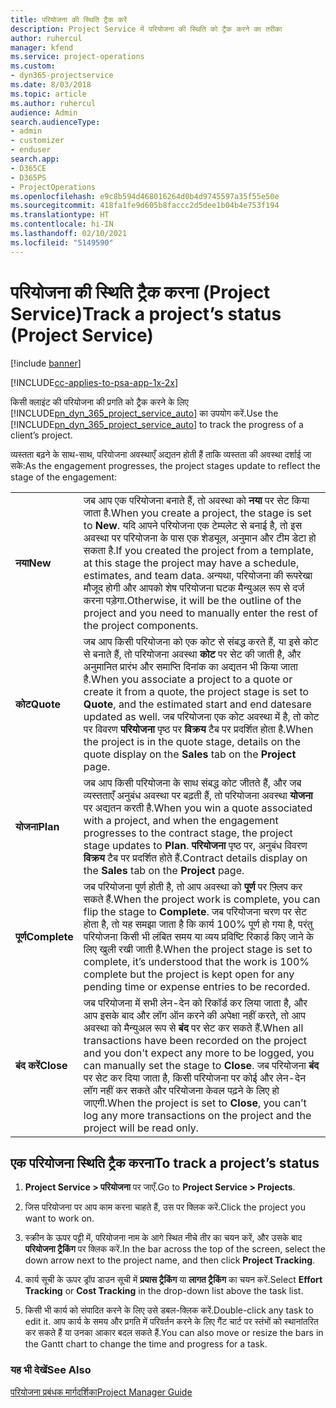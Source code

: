```yaml
---
title: परियोजना की स्थिति ट्रैक करें
description: Project Service में परियोजना की स्थिति को ट्रैक करने का तरीका
author: ruhercul
manager: kfend
ms.service: project-operations
ms.custom:
- dyn365-projectservice
ms.date: 8/03/2018
ms.topic: article
ms.author: ruhercul
audience: Admin
search.audienceType:
- admin
- customizer
- enduser
search.app:
- D365CE
- D365PS
- ProjectOperations
ms.openlocfilehash: e9c8b594d468016264d0b4d9745597a35f55e50e
ms.sourcegitcommit: 418fa1fe9d605b8faccc2d5dee1b04b4e753f194
ms.translationtype: HT
ms.contentlocale: hi-IN
ms.lasthandoff: 02/10/2021
ms.locfileid: "5149590"
---
```

# <a name="track-a-projects-status-project-service"></a><span data-ttu-id="859ae-103">परियोजना की स्थिति ट्रैक करना (Project Service)</span><span class="sxs-lookup"><span data-stu-id="859ae-103">Track a project’s status (Project Service)</span></span>

[!include [banner](../includes/psa-now-project-operations.md)]

[!INCLUDE[cc-applies-to-psa-app-1x-2x](../includes/cc-applies-to-psa-app-1x-2x.md)]

<span data-ttu-id="859ae-104">किसी क्लाइंट की परियोजना की प्रगति को ट्रैक करने के लिए [!INCLUDE[pn_dyn_365_project_service_auto](../includes/pn-dyn-365-project-service-auto.md)] का उपयोग करें.</span><span class="sxs-lookup"><span data-stu-id="859ae-104">Use the [!INCLUDE[pn_dyn_365_project_service_auto](../includes/pn-dyn-365-project-service-auto.md)] to track the progress of a client’s project.</span></span>  

<span data-ttu-id="859ae-105">व्‍यस्‍तता बढ़ने के साथ-साथ, परियोजना अवस्‍थाएँ अद्यतन होती हैं ताकि व्‍यस्‍तता की अवस्‍था दर्शाई जा सके:</span><span class="sxs-lookup"><span data-stu-id="859ae-105">As the engagement progresses, the project stages update to reflect the stage of the engagement:</span></span>  


|              |                                                                                                                                                                                                                                                                                                  |
|--------------|--------------------------------------------------------------------------------------------------------------------------------------------------------------------------------------------------------------------------------------------------------------------------------------------------|
|   <span data-ttu-id="859ae-106">**नया**</span><span class="sxs-lookup"><span data-stu-id="859ae-106">**New**</span></span>    | <span data-ttu-id="859ae-107">जब आप एक परियोजना बनाते हैं, तो अवस्‍था को **नया** पर सेट किया जाता है.</span><span class="sxs-lookup"><span data-stu-id="859ae-107">When you create a project, the stage is set to **New**.</span></span> <span data-ttu-id="859ae-108">यदि आपने परियोजना एक टेम्‍पलेट से बनाई है, तो इस अवस्‍था पर परियोजना के पास एक शेड्यूल, अनुमान और टीम डेटा हो सकता है.</span><span class="sxs-lookup"><span data-stu-id="859ae-108">If you created the project from a template, at this stage the project may have a schedule, estimates, and team data.</span></span> <span data-ttu-id="859ae-109">अन्यथा, परियोजना की रूपरेखा मौजूद होगी और आपको शेष परियोजना घटक मैन्युअल रूप से दर्ज करना पड़ेगा.</span><span class="sxs-lookup"><span data-stu-id="859ae-109">Otherwise, it will be the outline of the project and you need to manually enter the rest of the project components.</span></span> |
|  <span data-ttu-id="859ae-110">**कोट**</span><span class="sxs-lookup"><span data-stu-id="859ae-110">**Quote**</span></span>   |      <span data-ttu-id="859ae-111">जब आप किसी परियोजना को एक कोट से संबद्ध करते हैं, या इसे कोट से बनाते हैं, तो परियोजना अवस्‍था **कोट** पर सेट की जाती है, और अनुमानित प्रारंभ और समाप्ति दिनांक का अद्यतन भी किया जाता है.</span><span class="sxs-lookup"><span data-stu-id="859ae-111">When you associate a project to a quote or create it from a quote, the project stage is set to **Quote**, and the estimated start and end datesare updated as well.</span></span> <span data-ttu-id="859ae-112">जब परियोजना एक कोट अवस्‍था में है, तो कोट पर विवरण **परियोजना** पृष्ठ पर **विक्रय** टैब पर प्रदर्शित होता है.</span><span class="sxs-lookup"><span data-stu-id="859ae-112">When the project is in the quote stage, details on the quote display on the **Sales** tab on the **Project** page.</span></span>      |
|   <span data-ttu-id="859ae-113">**योजना**</span><span class="sxs-lookup"><span data-stu-id="859ae-113">**Plan**</span></span>   |                                     <span data-ttu-id="859ae-114">जब आप किसी परियोजना के साथ संबद्ध कोट जीतते हैं, और जब व्‍यस्‍तताएँ अनुबंध अवस्‍था पर बढ़ती हैं, तो परियोजना अवस्‍था **योजना** पर अद्यतन करती है.</span><span class="sxs-lookup"><span data-stu-id="859ae-114">When you win a quote associated with a project, and when the engagement progresses to the contract stage, the project stage updates to **Plan**.</span></span> <span data-ttu-id="859ae-115">**परियोजना** पृष्ठ पर, अनुबंध विवरण **विक्रय** टैब पर प्रदर्शित होते हैं.</span><span class="sxs-lookup"><span data-stu-id="859ae-115">Contract details display on the **Sales** tab on the **Project** page.</span></span>                                      |
| <span data-ttu-id="859ae-116">**पूर्ण**</span><span class="sxs-lookup"><span data-stu-id="859ae-116">**Complete**</span></span> |                    <span data-ttu-id="859ae-117">जब परियोजना पूर्ण होती है, तो आप अवस्था को **पूर्ण** पर फ़्लिप कर सकते हैं.</span><span class="sxs-lookup"><span data-stu-id="859ae-117">When the project work is complete, you can flip the stage to **Complete**.</span></span> <span data-ttu-id="859ae-118">जब परियोजना चरण पर सेट होता है, तो यह समझा जाता है कि कार्य 100% पूर्ण हो गया है, परंतु परियोजना किसी भी लंबित समय या व्‍यय प्रविष्टि रिकार्ड किए जाने के लिए खुली रखी जाती है.</span><span class="sxs-lookup"><span data-stu-id="859ae-118">When the project stage is set to complete, it’s understood that the work is 100% complete but the project is kept open for any pending time or expense entries to be recorded.</span></span>                     |
|  <span data-ttu-id="859ae-119">**बंद करें**</span><span class="sxs-lookup"><span data-stu-id="859ae-119">**Close**</span></span>   |           <span data-ttu-id="859ae-120">जब परियोजना में सभी लेन-देन को रिकॉर्ड कर लिया जाता है, और आप इसके बाद और लॉग ऑन करने की अपेक्षा नहीं करते, तो आप अवस्‍था को मैन्‍युअल रूप से **बंद** पर सेट कर सकते हैं.</span><span class="sxs-lookup"><span data-stu-id="859ae-120">When all transactions have been recorded on the project and you don't expect any more to be logged, you can manually set the stage to **Close**.</span></span> <span data-ttu-id="859ae-121">जब परियोजना **बंद** पर सेट कर दिया जाता है, किसी परियोजना पर कोई और लेन-देन लॉग नहीं कर सकते और परियोजना केवल पढ़ने के लिए हो जाएगी.</span><span class="sxs-lookup"><span data-stu-id="859ae-121">When the project is set to **Close**, you can’t log any more transactions on the project and the project will be read only.</span></span>           |

## <a name="to-track-a-projects-status"></a><span data-ttu-id="859ae-122">एक परियोजना स्थिति ट्रैक करना</span><span class="sxs-lookup"><span data-stu-id="859ae-122">To track a project’s status</span></span>  

1.  <span data-ttu-id="859ae-123">**Project Service > परियोजना** पर जाएँ.</span><span class="sxs-lookup"><span data-stu-id="859ae-123">Go to **Project Service > Projects**.</span></span>  

2.  <span data-ttu-id="859ae-124">जिस परियोजना पर आप काम करना चाहते हैं, उस पर क्लिक करें.</span><span class="sxs-lookup"><span data-stu-id="859ae-124">Click the project you want to work on.</span></span>  

3.  <span data-ttu-id="859ae-125">स्क्रीन के ऊपर पट्टी में, परियोजना नाम के आगे स्थित नीचे तीर का चयन करें, और उसके बाद **परियोजना ट्रैकिंग** पर क्लिक करें.</span><span class="sxs-lookup"><span data-stu-id="859ae-125">In the bar across the top of the screen, select the down arrow next to the project name, and then click **Project Tracking**.</span></span>  

4.  <span data-ttu-id="859ae-126">कार्य सूची के ऊपर ड्रॉप डाउन सूची में **प्रयास ट्रैकिंग** या **लागत ट्रैकिंग** का चयन करें.</span><span class="sxs-lookup"><span data-stu-id="859ae-126">Select **Effort Tracking** or **Cost Tracking** in the drop-down list above the task list.</span></span>  

5.  <span data-ttu-id="859ae-127">किसी भी कार्य को संपादित करने के लिए उसे डबल-क्लिक करें.</span><span class="sxs-lookup"><span data-stu-id="859ae-127">Double-click any task to edit it.</span></span> <span data-ttu-id="859ae-128">आप कार्य के समय और प्रगति में परिवर्तन करने के लिए गैंट चार्ट पर स्‍तंभों को स्‍थानांतरित कर सकते हैं या उनका आकार बदल सकते हैं.</span><span class="sxs-lookup"><span data-stu-id="859ae-128">You can also move or resize the bars in the Gantt chart to change the time and progress for a task.</span></span>  

### <a name="see-also"></a><span data-ttu-id="859ae-129">यह भी देखें</span><span class="sxs-lookup"><span data-stu-id="859ae-129">See Also</span></span>  
 [<span data-ttu-id="859ae-130">परियोजना प्रबंधक मार्गदर्शिका</span><span class="sxs-lookup"><span data-stu-id="859ae-130">Project Manager Guide</span></span>](../psa/project-manager-guide.md)

